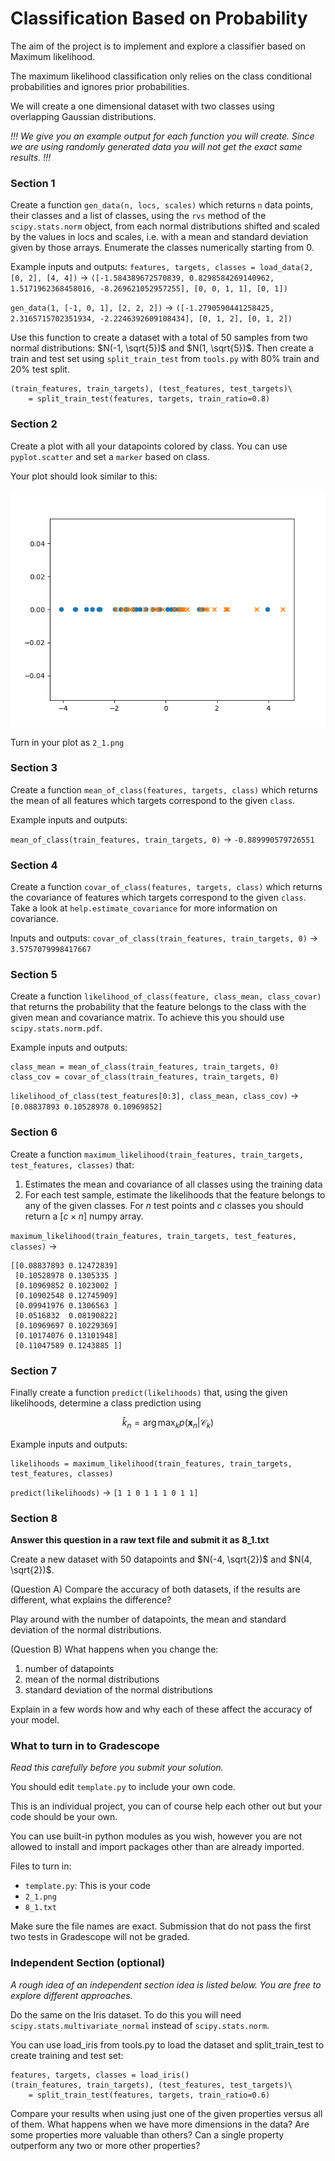 # Classification Based on Probability
The aim of the project is to implement and explore a classifier based on Maximum likelihood.

The maximum likelihood classification only relies on the class conditional probabilities and ignores prior probabilities. 

We will create a one dimensional dataset with two classes using overlapping Gaussian distributions.

*!!! We give you an example output for each function you will create. Since we are using randomly generated data you will not get the exact same results. !!!*

### Section 1

Create a function `gen_data(n, locs, scales)` which returns `n` data points, their classes and a list of classes, using the `rvs` method of the `scipy.stats.norm` object, 
from each normal distributions shifted and scaled by the values in locs and scales, i.e. with a mean and standard deviation given by those arrays.
Enumerate the classes numerically starting from 0.

Example inputs and outputs:
`features, targets, classes = load_data(2, [0, 2], [4, 4])` ->
`([-1.584389672570839, 0.8298584269140962, 1.5171962368458016, -8.269621052957255], [0, 0, 1, 1], [0, 1])`

`gen_data(1, [-1, 0, 1], [2, 2, 2])` ->
`([-1.2790590441258425, 2.3165715702351934, -2.2246392609108434], [0, 1, 2], [0, 1, 2])`

Use this function to create a dataset with a total of 50 samples from two normal distributions: $N(-1, \sqrt{5})$ and $N(1, \sqrt{5})$.
Then create a train and test set using `split_train_test` from `tools.py` with 80% train and 20% test split.

```
(train_features, train_targets), (test_features, test_targets)\
    = split_train_test(features, targets, train_ratio=0.8)
```

### Section 2

Create a plot with all your datapoints colored by class.
You can use `pyplot.scatter` and set a `marker` based on class.

Your plot should look similar to this:

![Example data](./images/data.png)

Turn in your plot as `2_1.png`

### Section 3
Create a function `mean_of_class(features, targets, class)` which returns the mean of all features which targets correspond to the given `class`.

Example inputs and outputs:

`mean_of_class(train_features, train_targets, 0)` -> 
`-0.889990579726551`


### Section 4
Create a function `covar_of_class(features, targets, class)` which returns the covariance of features which targets correspond to the given `class`. Take a look at `help.estimate_covariance` for more information on covariance.

Inputs and outputs:
`covar_of_class(train_features, train_targets, 0)` ->
`3.5757079998417667`

### Section 5
Create a function `likelihood_of_class(feature, class_mean, class_covar)` that returns the probability that the feature belongs to the class with the given mean and covariance matrix. To achieve this you should use `scipy.stats.norm.pdf`.

Example inputs and outputs:
```
class_mean = mean_of_class(train_features, train_targets, 0)
class_cov = covar_of_class(train_features, train_targets, 0)
```
`likelihood_of_class(test_features[0:3], class_mean, class_cov)` -> 
`[0.08837893 0.10528978 0.10969852]`

### Section 6
Create a function `maximum_likelihood(train_features, train_targets, test_features, classes)` that:
1. Estimates the mean and covariance of all classes using the training data
2. For each test sample, estimate the likelihoods that the feature belongs to any of the given classes. For $n$ test points and $c$ classes you should return a $[c \times n]$ numpy array.

`maximum_likelihood(train_features, train_targets, test_features, classes)` ->
```
[[0.08837893 0.12472839]
 [0.10528978 0.1305335 ]
 [0.10969852 0.1023002 ]
 [0.10902548 0.12745909]
 [0.09941976 0.1306563 ]
 [0.0516832  0.08190822]
 [0.10969697 0.10229369]
 [0.10174076 0.13101948]
 [0.11047589 0.1243885 ]]
```


### Section 7
Finally create a function `predict(likelihoods)` that, using the given likelihoods, determine a class prediction using

$$\hat{k}_n=\arg \max_k p(\mathbf{x}_n|\mathcal{C}_k)$$

Example inputs and outputs:

```
likelihoods = maximum_likelihood(train_features, train_targets, test_features, classes)
```
`predict(likelihoods)` -> `[1 1 0 1 1 1 0 1 1]`


### Section 8
**Answer this question in a raw text file and submit it as 8_1.txt**

Create a new dataset with 50 datapoints and $N(-4, \sqrt{2})$ and $N(4, \sqrt{2})$.

(Question A) Compare the accuracy of both datasets, if the results are different, what explains the difference?

Play around with the number of datapoints, the mean and standard deviation of the normal distributions.

(Question B) What happens when you change the: 
1. number of datapoints
2. mean of the normal distributions
3. standard deviation of the normal distributions

Explain in a few words how and why each of these affect the accuracy of your model.

### What to turn in to Gradescope
*Read this carefully before you submit your solution.*

You should edit `template.py` to include your own code.
 
This is an individual project, you can of course help each other out but your code should be your own.

You can use built-in python modules as you wish, however you are not allowed to install and import packages other than are already imported.

Files to turn in:

- `template.py`: This is your code
- `2_1.png`
- `8_1.txt`

Make sure the file names are exact. 
Submission that do not pass the first two tests in Gradescope will not be graded.


### Independent Section (optional)
*A rough idea of an independent section idea is listed below. You are free to explore different approaches.*

Do the same on the Iris dataset.
To do this you will need `scipy.stats.multivariate_normal` instead of `scipy.stats.norm`.

You can use load_iris from tools.py to load the dataset and split_train_test to create training and test set:

```
features, targets, classes = load_iris()
(train_features, train_targets), (test_features, test_targets)\
    = split_train_test(features, targets, train_ratio=0.6)
```

Compare your results when using just one of the given properties versus all of them.
What happens when we have more dimensions in the data?
Are some properties more valuable than others? Can a single property outperform any two or more other properties? 
